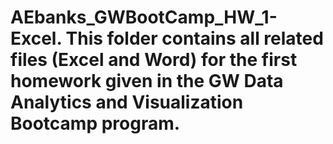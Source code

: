 # AEbanks_GWBootCamp_HW_1- Excel.  This folder contains all related files (Excel and Word) for the first homework given in the GW Data Analytics and Visualization Bootcamp program.
